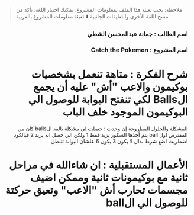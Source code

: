 > ملاحظة: يجب تعبئة هذا الملف بمعلومات المشروع، يمكنك اختيار اللغة. تأكد من مسح اللغة الأخرى والتعليقات الجانبية
> ⬇️ تعبئة معلومات المشروع بالعربية  
<div dir="rtl">

### اسم الطالب : جمانة عبدالمحسن الشطي 
 


### اسم المشروع : Catch the Pokemon 


# شرح الفكرة : متاهة تنعمل بشخصيات بوكيمون والاعب "أش" عليه أن يجمع الBalls لكي تنفتح البوابة للوصول الي البوكيمون الموجود خلف الباب  
المشكلة والحلول المطروحة إن وجدت : حصلت لي مشكلة بالعد الballs  كان من المفترض اول ball يتم أخذها السكور يزيد فقط 1 ولكن الي حصل انه يزيد 2 فبالكود اضطريت اضع شرط بدال لا يكون 3 يكون 6 علشان البوابة تتبطل 


# الأعمال المستقبلية : ان شاءالله في مراحل ثانية مع بوكيمونات ثانية وممكن اضيف مجسمات تحارب أش "الاعب" وتعيق حركتة للوصول الي الball  




